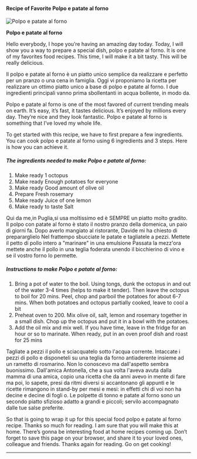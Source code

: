             

#### Recipe of Favorite Polpo e patate al forno

![Polpo e patate al forno](https://img-global.cpcdn.com/recipes/b401c8a6049d21d6/751x532cq70/polpo-e-patate-al-forno-recipe-main-photo.jpg)

**Polpo e patate al forno**

Hello everybody, I hope you’re having an amazing day today. Today, I will show you a way to prepare a special dish, polpo e patate al forno. It is one of my favorites food recipes. This time, I will make it a bit tasty. This will be really delicious.

Il polpo e patate al forno è un piatto unico semplice da realizzare e perfetto per un pranzo o una cena in famiglia. Oggi vi proponiamo la ricetta per realizzare un ottimo piatto unico a base di polpo e patate al forno. I due ingredienti principali vanno prima sbollentanti in acqua bollente, in modo da.

Polpo e patate al forno is one of the most favored of current trending meals on earth. It’s easy, it’s fast, it tastes delicious. It’s enjoyed by millions every day. They’re nice and they look fantastic. Polpo e patate al forno is something that I’ve loved my whole life.

To get started with this recipe, we have to first prepare a few ingredients. You can cook polpo e patate al forno using 6 ingredients and 3 steps. Here is how you can achieve it.

##### The ingredients needed to make Polpo e patate al forno:

1.  Make ready 1 octopus
2.  Make ready Enough potatoes for everyone
3.  Make ready Good amount of olive oil
4.  Prepare Fresh rosemary
5.  Make ready Juice of one lemon
6.  Make ready to taste Salt

Qui da me,in Puglia,si usa moltissimo ed è SEMPRE un piatto molto gradito. Il polpo con patate al forno è stato il nostro pranzo della domenica, un paio di giorni fa. Dopo averlo mangiato al ristorante, Davide mi ha chiesto di prepararglielo Nel frattempo sbucciate le patate e tagliatele a pezzi. Mettete il petto di pollo intero a "marinare" in una emulsione Passata la mezz'ora mettete anche il pollo in una teglia foderata unendo il bicchierino di vino e se il vostro forno lo permette.

##### Instructions to make Polpo e patate al forno:

1.  Bring a pot of water to the boil. Using tongs, dunk the octopus in and out of the water 3-4 times (helps to make it tender). Then leave the octopus to boil for 20 mins. Peel, chop and parboil the potatoes for about 6-7 mins. When both potatoes and octopus partially cooked, leave to cool a bit
2.  Preheat oven to 200. Mix olive oil, salt, lemon and rosemary together in a small dish. Chop up the octopus and put it in a bowl with the potatoes.
3.  Add the oil mix and mix well. If you have time, leave in the fridge for an hour or so to marinate. When ready, put in an oven proof dish and roast for 25 mins

Tagliate a pezzi il pollo e sciacquatelo sotto l'acqua corrente. Intaccate i pezzi di pollo e disponeteli su una teglia da forno antiaderente insieme ad un rametto di rosmarino. Non lo conoscevo ma dall'aspetto sembra buonissimo. Dall'amica Antonella, che a sua volta l'aveva avuta dalla mamma di una amica, copio una ricetta che da anni avevo in mente di fare ma poi, lo sapete, presi da ritmi diversi si accantonano gli appunti e le ricette rimangono in stand-by per mesi e mesi: in effetti chi di voi non ha decine e decine di fogli o. Le polpette di tonno e patate al forno sono un secondo piatto sfizioso adatto a grandi e piccoli; servilo accompagnato dalle tue salse preferite.

So that is going to wrap it up for this special food polpo e patate al forno recipe. Thanks so much for reading. I am sure that you will make this at home. There’s gonna be interesting food at home recipes coming up. Don’t forget to save this page on your browser, and share it to your loved ones, colleague and friends. Thanks again for reading. Go on get cooking!

* * *